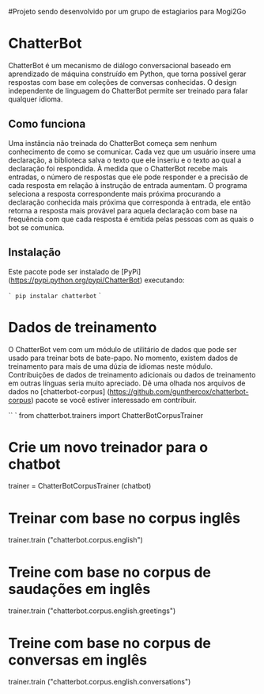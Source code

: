 #Projeto sendo desenvolvido por um grupo de estagiarios para Mogi2Go

# ChatterBot

ChatterBot é um mecanismo de diálogo conversacional baseado em aprendizado de máquina construído em
Python, que torna possível gerar respostas com base em coleções de
conversas conhecidas. O design independente de linguagem do ChatterBot permite
ser treinado para falar qualquer idioma.


## Como funciona

Uma instância não treinada do ChatterBot começa sem nenhum conhecimento de como se comunicar. Cada vez que um usuário insere uma declaração, a biblioteca salva o texto que ele inseriu e o texto ao qual a declaração foi respondida. À medida que o ChatterBot recebe mais entradas, o número de respostas que ele pode responder e a precisão de cada resposta em relação à instrução de entrada aumentam. O programa seleciona a resposta correspondente mais próxima procurando a declaração conhecida mais próxima que corresponda à entrada, ele então retorna a resposta mais provável para aquela declaração com base na frequência com que cada resposta é emitida pelas pessoas com as quais o bot se comunica.

## Instalação

Este pacote pode ser instalado de [PyPi] (https://pypi.python.org/pypi/ChatterBot) executando:

`` `
pip instalar chatterbot
`` `


# Dados de treinamento

O ChatterBot vem com um módulo de utilitário de dados que pode ser usado para treinar bots de bate-papo.
No momento, existem dados de treinamento para mais de uma dúzia de idiomas neste módulo.
Contribuições de dados de treinamento adicionais ou dados de treinamento
em outras línguas seria muito apreciado. Dê uma olhada nos arquivos de dados
no [chatterbot-corpus] (https://github.com/gunthercox/chatterbot-corpus)
pacote se você estiver interessado em contribuir.

`` `
from chatterbot.trainers import ChatterBotCorpusTrainer

# Crie um novo treinador para o chatbot
trainer = ChatterBotCorpusTrainer (chatbot)

# Treinar com base no corpus inglês
trainer.train ("chatterbot.corpus.english")

# Treine com base no corpus de saudações em inglês
trainer.train ("chatterbot.corpus.english.greetings")

# Treine com base no corpus de conversas em inglês
trainer.train ("chatterbot.corpus.english.conversations")


